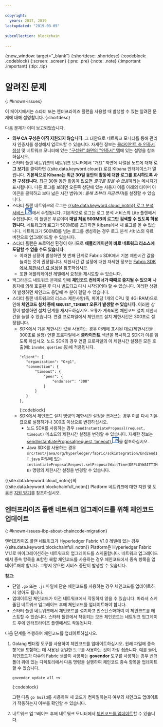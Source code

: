 ```yaml
---

copyright:
  years: 2017, 2019
lastupdated: "2019-03-05"

subcollection: blockchain

---
```


{:new_window: target="_blank"}
{:shortdesc: .shortdesc}
{:codeblock: .codeblock}
{:screen: .screen}
{:pre: .pre}
{:note: .note}
{:important: .important}
{:tip: .tip}

# 알려진 문제
{: #known-issues}

이 페이지에서는 스타터 또는 엔터프라이즈 플랜을 사용할 때 발생할 수 있는 알려진 문제에 대해 설명합니다.
{:shortdesc}

다음 문제가 이미 보고되었습니다.
- **외부 CA 구성은 아직 지원되지 않습니다**. 그 대안으로 네트워크 모니터를 통해 관리자 인증서를 생성해서 업로드할 수 있습니다. 자세한 정보는 [클라이언트 측 인증서 생성](/docs/services/blockchain/v10_application.html#dev-app-enroll-panel) 및 네트워크 모니터에 있는 ["구성원" 화면의 "인증서" 탭](/docs/services/blockchain/v10_dashboard.html#ibp-dashboard-members)에 있는 설명을 참조하십시오.
- 스타터 플랜 네트워크의 네트워크 모니터에서 "개요" 화면에 나열된 노드에 대해 **로그 보기**를 클릭하면 {{site.data.keyword.cloud}} 로깅 Kibana 인터페이스가 열립니다. **기본적으로 Kibana는 최근 30일 동안의 활동에 대한 로그를 표시하도록 사전 구성됩니다**. 최근 30일 동안 활동이 없으면 *결과를 찾을 수 없음*이라는 메시지가 표시됩니다. 다른 로그를 보려면 오른쪽 상단에 있는 사용자 이름 아래의 타이머 아이콘을 클릭하고 보다 넓은 시간 범위(예: *올해 초부터 지금까지*)를 설정할 수 있습니다.
- 스타터 플랜 네트워크의 로그는 [{{site.data.keyword.cloud_notm}} 로그 분석 서비스 ![외부 링크 아이콘](images/external_link.svg "외부 링크 아이콘")](https://cloud.ibm.com/catalog/services/log-analysis)에서 수집됩니다. 기본적으로 로그는 로그 분석 서비스의 Lite 플랜에서 수집됩니다. 이 플랜은 무료이며 **매일 처음 500MB의 로그만 검색할 수 있도록 허용합니다**. 네트워크의 로그가 500MB를 초과하면 Kibana에서 새 로그를 볼 수 없습니다. 네트워크가 500MB를 넘는 로그를 생성하는 경우 로그 분석 서비스의 유료 버전으로 업그레이드할 수 있습니다.
- 스타터 플랜은 프로덕션 환경이 아니므로 **애플리케이션이 바로 네트워크 리소스에 도달할 수 없을 수도 있습니다**.
  - 이러한 상황이 발생하면 첫 번째 단계로 Fabric SDK에서 기본 제한시간 값을 늘리는 것이 권장됩니다. 제한시간 값 설정에 대한 자세한 정보는 [Fabric SDK에서 제한시간 값 설정](/docs/services/blockchain/v10_application.html#dev-app-set-timeout-in-sdk)을 참조하십시오.
  - 또한 애플리케이션 레벨에서 요청을 재시도할 수 있습니다.
- 백그라운드 네트워크 문제로 인해 **체인코드 컨테이너가 때때로 중지될 수 있으며** 사용자에 의해 호출된 후 다시 빌드되고 다시 시작되어야 할 수 있습니다. 이러한 상황이 발생하면 체인코드 응답에 수 분이 걸릴 수 있습니다.
- 스타터 플랜 네트워크의 리소스 제한사항(즉, 피어당 1개의 CPU 및 4Gi RAM)으로 인해 **체인코드 설치 중에 `REQUEST_TIMEOUT` 오류가 발생할 수 있습니다**. 이러한 상황이 발생하면 설치 단계를 재시도하십시오. 오류가 계속되면 체인코드 설치 제한시간을 늘릴 수 있습니다. 연결 프로파일에서 체인코드 설치 제한시간은 300초로 설정됩니다.
  - SDK에서 기본 제한시간 값을 사용하는 경우 아래에 표시된 대로(제한시간을 300초로 설정) 연결 프로파일에서 **클라이언트** 섹션을 복사하고 SDK가 이를 읽도록 하십시오. 노드 SDK의 경우 연결 프로파일의 이 제한시간 설정은 모든 호출(예: `invoke`, `queries` 등)에 적용됩니다.
    ```
    "client": {
       "organization": "Org1",
       "connection": {
           "timeout": {
               "peer": {
                   "endorser": "300"
               }
           }
       }
    },
    ```
    {:codeblock}
  - SDK에서 체인코드 설치 명령의 제한시간 설정을 겹쳐쓰는 경우 이를 다시 기본값으로 설정하거나 300초 이상으로 변경하십시오.
    - 노드 SDK를 사용하는 경우 `sendInstantiateProposal(request, timeout)` 메소드의 제한시간 설정을 변경할 수 있습니다. 자세한 정보는 [sendInstantiateProposal(request, timeout) ![외부 링크 아이콘](images/external_link.svg "외부 링크 아이콘")](https://fabric-sdk-node.github.io/Channel.html#sendInstantiateProposal)을 참조하십시오.
    - Java SDK를 사용하는 경우 `src/test/java/org/hyperledger/fabric/sdkintegration/End2endIT.java` 파일에 있는 `instantiateProposalRequest.setProposalWaitTime(DEPLOYWAITTIME)` 명령의 제한시간 설정을 변경할 수 있습니다.

{{site.data.keyword.cloud_notm}}의 {{site.data.keyword.blockchainfull_notm}} Platform 네트워크에 대한 지원 및 도움은 [지원 받기](/docs/services/blockchain/ibmblockchain_support.html#blockchain-support)를 참조하십시오.

## 엔터프라이즈 플랜 네트워크 업그레이드를 위해 체인코드 업데이트
{: #known-issues-ibp-about-chaincode-migration}

엔터프라이즈 플랜 네트워크가 Hyperledger Fabric V1.0 레벨에 있는 경우 {{site.data.keyword.blockchainfull_notm}} Platform은 Hyperledger Fabric V1.1로 마이그레이션하는 네트워크의 업그레이드를 스케줄합니다. 네트워크 업그레이드에서 종속 항목을 포함한 복합 체인코드를 사용하는 경우 체인코드에서 종속 항목을 업데이트해야 합니다. 그렇지 않으면 서비스 중단이 발생할 수 있습니다.

**참고**:
- 단일 `.go` 또는 `.js` 파일에 단순 체인코드를 사용하는 경우 체인코드를 업데이트하지 않아도 됩니다.
- 업데이트된 체인코드가 이전 네트워크에서 작동하지 않을 수 있습니다. 따라서 스케줄된 네트워크 업그레이드 후에 체인코드를 업데이트해야 합니다.
- 스타터 플랜 네트워크에서 체인코드를 설치하고 인스턴스화하여 이 체인코드를 테스트할 수 있습니다. 스타터 플랜에서 작동되는 모든 체인코드는 네트워크 업그레이드 후에 엔터프라이즈 플랜에서도 작동됩니다.

다음 단계를 수행하여 체인코드를 업데이트하십시오.
1. Golang 벤더링 도구를 사용하여 체인코드를 업데이트하십시오. 원래 파일에 종속 항목을 포함하는 데 사용된 동일한 도구를 사용하는 것이 가장 쉽습니다. 예를 들어, 체인코드가 다수의 Fabric 샘플이 사용하는 **govendor** 도구를 사용하는 경우 벤더 폴더 위에 있는 디렉토리에서 다음 명령을 실행하여 체인코드 종속 항목을 업데이트할 수 있습니다.
    ```
    govendor update all +v
    ```
    {:codeblock}

    그런 다음 `go build`를 사용하여 새 코드가 컴파일하는지 여부와 체인코드 업데이트가 작동하는지 여부를 확인할 수 있습니다.

2. 네트워크 업그레이드 후에 네트워크 모니터에서 [체인코드를 업데이트](/docs/services/blockchain/howto/install_instantiate_chaincode.html#install-instantiate-chaincode-update-cc)할 수 있습니다.
